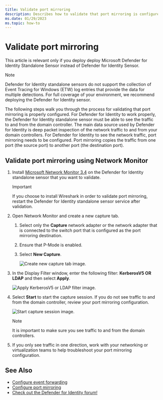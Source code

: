 ```yaml
---
title: Validate port mirroring 
description: Describes how to validate that port mirroring is configured correctly in Microsoft Defender for Identity
ms.date: 01/29/2023
ms.topic: how-to
---
```


# Validate port mirroring

This article is relevant only if you deploy deploy Microsoft Defender for Identity Standalone Sensor instead of Defender for Identity Sensor.

> [!NOTE]
> Defender for Identity standalone sensors do not support the collection of Event Tracing for Windows (ETW) log entries that provide the data for multiple detections. For full coverage of your environment, we recommend deploying the Defender for Identity sensor.

The following steps walk you through the process for validating that port mirroring is properly configured. For Defender for Identity to work properly, the Defender for Identity standalone sensor must be able to see the traffic to and from the domain controller. The main data source used by Defender for Identity is deep packet inspection of the network traffic to and from your domain controllers. For Defender for Identity to see the network traffic, port mirroring needs to be configured. Port mirroring copies the traffic from one port (the source port) to another port (the destination port).

## Validate port mirroring using Network Monitor

1. Install [Microsoft Network Monitor 3.4](https://www.microsoft.com/download/details.aspx?id=4865) on the Defender for Identity standalone sensor that you want to validate.

    > [!IMPORTANT]
    > If you choose to install Wireshark in order to validate port mirroring, restart the Defender for Identity standalone sensor service after validation.

1. Open Network Monitor and create a new capture tab.

    1. Select only the **Capture** network adapter or the network adapter that is connected to the switch port that is configured as the port mirroring destination.

    1. Ensure that P-Mode is enabled.

    1. Select **New Capture**.

        ![Create new capture tab image.](media/port-mirroring-capture.png)

1. In the Display Filter window, enter the following filter: **KerberosV5 OR LDAP** and then select **Apply**.

    ![Apply KerberosV5 or LDAP filter image.](media/port-mirroring-filter-settings.png)

1. Select **Start** to start the capture session. If you do not see traffic to and from the domain controller, review your port mirroring configuration.

    ![Start capture session image.](media/port-mirroring-capture-traffic.png)

    > [!NOTE]
    > It is important to make sure you see traffic to and from the domain controllers.

1. If you only see traffic in one direction, work with your networking or virtualization teams to help troubleshoot your port mirroring configuration.

## See Also

- [Configure event forwarding](configure-event-forwarding.md)
- [Configure port mirroring](configure-port-mirroring.md)
- [Check out the Defender for Identity forum!](<https://aka.ms/MDIcommunity>)
